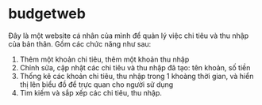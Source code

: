 # budgetweb
Đây là một website cá nhân của mình để quản lý việc chi tiêu và thu nhập của bản thân.
Gồm các chức năng như sau:
1. Thêm một khoản chi tiêu, thêm một khoản thu nhập
2. Chỉnh sửa, cập nhật các chi tiêu và thu nhập đã tạo: tên khoản, số tiền
3. Thống kê các khoản chi tiêu, thu nhập trong 1 khoàng thời gian, và hiển thị lên biểu đồ để trực quan cho người sử dụng
4. Tìm kiếm và sắp xếp các chi tiêu, thu nhập.
